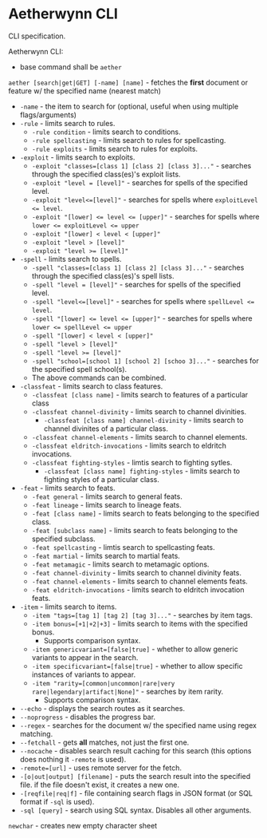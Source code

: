 # Aetherwynn CLI

CLI specification.

Aetherwynn CLI:
* base command shall be `aether`

`aether [search|get|GET] [-name] [name]` - fetches the **first** document or feature w/ the specified name (nearest match)
* `-name` - the item to search for (optional, useful when using multiple flags/arguments)
* `-rule` - limits search to rules.
  * `-rule condition` - limits search to conditions.
  * `-rule spellcasting` - limits search to rules for spellcasting.
  * `-rule exploits` - limits search to rules for exploits.
* `-exploit` - limits search to exploits.
  * `-exploit "classes=[class 1] [class 2] [class 3]..."` - searches through the specified class(es)'s exploit lists.
  * `-exploit "level = [level]"` - searches for spells of the specified level.
  * `-exploit "level<=[level]"` - searches for spells where `exploitLevel <= level`.
  * `-exploit "[lower] <= level <= [upper]"` - searches for spells where `lower <= exploitLevel <= upper`
  * `-exploit "[lower] < level < [upper]"`
  * `-exploit "level > [level]"`
  * `-exploit "level >= [level]"`
* `-spell` - limits search to spells.
  * `-spell "classes=[class 1] [class 2] [class 3]..."` - searches through the specified class(es)'s spell lists.
  * `-spell "level = [level]"` - searches for spells of the specified level.
  * `-spell "level<=[level]"` - searches for spells where `spellLevel <= level`.
  * `-spell "[lower] <= level <= [upper]"` - searches for spells where `lower <= spellLevel <= upper`
  * `-spell "[lower] < level < [upper]"`
  * `-spell "level > [level]"`
  * `-spell "level >= [level]"`
  * `-spell "school=[school 1] [school 2] [schoo 3]..."` - searches for the specified spell school(s).
  * The above commands can be combined.
* `-classfeat` - limits search to class features.
  * `-classfeat [class name]` - limits search to features of a particular class
  * `-classfeat channel-divinity` - limits search to channel divinities.
    * `-classfeat [class name] channel-divinity` - limits search to channel divinites of a particular class.
  * `-classfeat channel-elements` - limits search to channel elements.
  * `-classfeat eldritch-invocations` - limits search to eldritch invocations.
  * `-classfeat fighting-styles` - limtis search to fighting sytles.
    * `-classfeat [class name] fighting-styles` - limits search to fighting styles of a particular class.
* `-feat` - limits search to feats.
  * `-feat general` - limits search to general feats.
  * `-feat lineage` - limits search to lineage feats.
  * `-feat [class name]` - limits search to feats belonging to the specified class.
  * `-feat [subclass name]` - limits search to feats belonging to the specified subclass.
  * `-feat spellcasting` - limtis search to spellcasting feats.
  * `-feat martial` - limits search to martial feats.
  * `-feat metamagic` - limits search to metamagic options.
  * `-feat channel-divinity` - limits search to channel divinity feats.
  * `-feat channel-elements` - limits search to channel elements feats.
  * `-feat eldritch-invocations` - limits search to eldritch invocation feats.
* `-item` - limits search to items.
  * `-item "tags=[tag 1] [tag 2] [tag 3]..."` - searches by item tags.
  * `-item bonus=[+1|+2|+3]` - limits search to items with the specified bonus.
    * Supports comparison syntax.
  * `-item genericvariant=[false|true]` - whether to allow generic variants to appear in the search.
  * `-item specificvariant=[false|true]` - whether to allow specific instances of variants to appear.
  * `-item "rarity=[common|uncommon|rare|very rare|legendary|artifact|None]"` - searches by item rarity.
    * Supports comparison syntax.
* `--echo` - displays the search routes as it searches.
* `--noprogress` - disables the progress bar.
* `--regex` - searches for the document w/ the specified name using regex matching.
* `--fetchall` - gets **all** matches, not just the first one.
* `--nocache` - disables search result caching for this search (this options does nothing it `-remote` is used).
* `-remote=[url]` - uses remote server for the fetch.
* `-[o|out|output] [filename]` - puts the search result into the specified file. if the file doesn't exist, it creates a new one.
* `-[reqfile|req|f]` - file containing search flags in JSON format (or SQL format if `-sql` is used).
* `-sql [query]` - search using SQL syntax. Disables all other arguments.


`newchar` - creates new empty character sheet